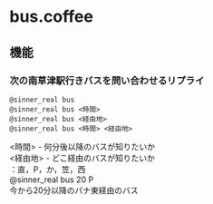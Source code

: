 # bus.coffee

## 機能
### 次の南草津駅行きバスを問い合わせるリプライ
    @sinner_real bus  
    @sinner_real bus <時間>  
    @sinner_real bus <経由地>  
    @sinner_real bus <時間> <経由地>  
<時間> - 何分後以降のバスが知りたいか  
<経由地> - どこ経由のバスが知りたいか  
  ：直，P，か，笠，西  
    @sinner_real bus 20 P  
今から20分以降のパナ東経由のバス  

